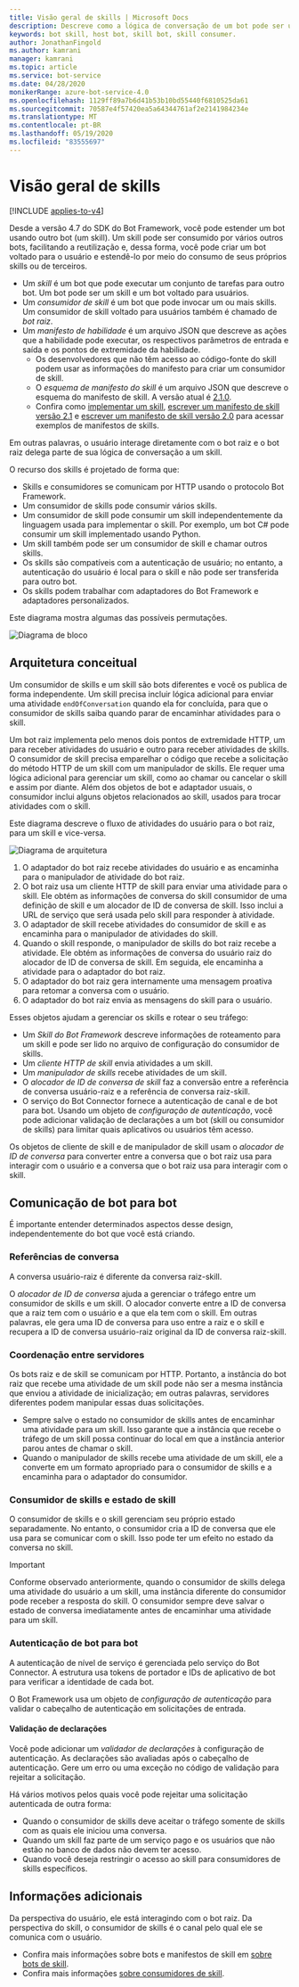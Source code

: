 ```yaml
---
title: Visão geral de skills | Microsoft Docs
description: Descreve como a lógica de conversação de um bot pode ser usada por outro bot usando o SDK do Bot Framework.
keywords: bot skill, host bot, skill bot, skill consumer.
author: JonathanFingold
ms.author: kamrani
manager: kamrani
ms.topic: article
ms.service: bot-service
ms.date: 04/28/2020
monikerRange: azure-bot-service-4.0
ms.openlocfilehash: 1129ff89a7b6d41b53b10bd55440f6810525da61
ms.sourcegitcommit: 70587e4f57420ea5a64344761af2e2141984234e
ms.translationtype: MT
ms.contentlocale: pt-BR
ms.lasthandoff: 05/19/2020
ms.locfileid: "83555697"
---
```

# <a name="skills-overview"></a>Visão geral de skills

[!INCLUDE [applies-to-v4](../includes/applies-to.md)]

<!-- Value prop: why skills -->
Desde a versão 4.7 do SDK do Bot Framework, você pode estender um bot usando outro bot (um skill).
Um skill pode ser consumido por vários outros bots, facilitando a reutilização e, dessa forma, você pode criar um bot voltado para o usuário e estendê-lo por meio do consumo de seus próprios skills ou de terceiros.

<!-- Terminology -->
- Um _skill_ é um bot que pode executar um conjunto de tarefas para outro bot.
  Um bot pode ser um skill e um bot voltado para usuários.
- Um _consumidor de skill_ é um bot que pode invocar um ou mais skills.
  Um consumidor de skill voltado para usuários também é chamado de _bot raiz_.
- Um _manifesto de habilidade_ é um arquivo JSON que descreve as ações que a habilidade pode executar, os respectivos parâmetros de entrada e saída e os pontos de extremidade da habilidade.
  - Os desenvolvedores que não têm acesso ao código-fonte do skill podem usar as informações do manifesto para criar um consumidor de skill.
  - O _esquema de manifesto do skill_ é um arquivo JSON que descreve o esquema do manifesto de skill. A versão atual é [2.1.0](https://schemas.botframework.com/schemas/skills/v2.1/skill-manifest.json).
  - Confira como [implementar um skill](./skill-implement-skill.md), [escrever um manifesto de skill versão 2.1](skills-write-manifest-2-1.md) e [escrever um manifesto de skill versão 2.0](skills-write-manifest-2-0.md) para acessar exemplos de manifestos de skills.

Em outras palavras, o usuário interage diretamente com o bot raiz e o bot raiz delega parte de sua lógica de conversação a um skill.

<!-- Requirements/contract -->
O recurso dos skills é projetado de forma que:

- Skills e consumidores se comunicam por HTTP usando o protocolo Bot Framework.
- Um consumidor de skills pode consumir vários skills.
- Um consumidor de skill pode consumir um skill independentemente da linguagem usada para implementar o skill. Por exemplo, um bot C# pode consumir um skill implementado usando Python.
- Um skill também pode ser um consumidor de skill e chamar outros skills.
- Os skills são compatíveis com a autenticação de usuário; no entanto, a autenticação do usuário é local para o skill e não pode ser transferida para outro bot.
- Os skills podem trabalhar com adaptadores do Bot Framework e adaptadores personalizados.

Este diagrama mostra algumas das possíveis permutações.

![Diagrama de bloco](./media/skills-block-diagram.png)

<!--TBD: - Skills support proactive messaging. -->

## <a name="conceptual-architecture"></a>Arquitetura conceitual

Um consumidor de skills e um skill são bots diferentes e você os publica de forma independente. Um skill precisa incluir lógica adicional para enviar uma atividade `endOfConversation` quando ela for concluída, para que o consumidor de skills saiba quando parar de encaminhar atividades para o skill.

Um bot raiz implementa pelo menos dois pontos de extremidade HTTP, um para receber atividades do usuário e outro para receber atividades de skills. O consumidor de skill precisa emparelhar o código que recebe a solicitação do método HTTP de um skill com um manipulador de skills.
Ele requer uma lógica adicional para gerenciar um skill, como ao chamar ou cancelar o skill e assim por diante. Além dos objetos de bot e adaptador usuais, o consumidor inclui alguns objetos relacionados ao skill, usados para trocar atividades com o skill.

Este diagrama descreve o fluxo de atividades do usuário para o bot raiz, para um skill e vice-versa.

![Diagrama de arquitetura](./media/skills-conceptual-architecture.png)

1. O adaptador do bot raiz recebe atividades do usuário e as encaminha para o manipulador de atividade do bot raiz.
1. O bot raiz usa um cliente HTTP de skill para enviar uma atividade para o skill. Ele obtém as informações de conversa do skill consumidor de uma definição de skill e um alocador de ID de conversa de skill. Isso inclui a URL de serviço que será usada pelo skill para responder à atividade.
1. O adaptador de skill recebe atividades do consumidor de skill e as encaminha para o manipulador de atividades do skill.
1. Quando o skill responde, o manipulador de skills do bot raiz recebe a atividade. Ele obtém as informações de conversa do usuário raiz do alocador de ID de conversa de skill. Em seguida, ele encaminha a atividade para o adaptador do bot raiz.
1. O adaptador do bot raiz gera internamente uma mensagem proativa para retomar a conversa com o usuário.
1. O adaptador do bot raiz envia as mensagens do skill para o usuário.

Esses objetos ajudam a gerenciar os skills e rotear o seu tráfego:

- Um _Skill do Bot Framework_ descreve informações de roteamento para um skill e pode ser lido no arquivo de configuração do consumidor de skills.
- Um _cliente HTTP de skill_ envia atividades a um skill.
- Um _manipulador de skills_ recebe atividades de um skill.
- O _alocador de ID de conversa de skill_ faz a conversão entre a referência de conversa usuário-raiz e a referência de conversa raiz-skill.
- O serviço do Bot Connector fornece a autenticação de canal e de bot para bot. Usando um objeto de _configuração de autenticação_, você pode adicionar validação de declarações a um bot (skill ou consumidor de skills) para limitar quais aplicativos ou usuários têm acesso.

Os objetos de cliente de skill e de manipulador de skill usam o _alocador de ID de conversa_ para converter entre a conversa que o bot raiz usa para interagir com o usuário e a conversa que o bot raiz usa para interagir com o skill.

## <a name="bot-to-bot-communication"></a>Comunicação de bot para bot

É importante entender determinados aspectos desse design, independentemente do bot que você está criando.

<!--
- infrastructure concerns:
  - stateless, cross-server application (memory management and middleware).
  - authentication, in both directions, plus claims validation.
- implementation concerns:
  - classes, objects, and logic you need to add to your host (and skill).
  - when to start and stop a skill.
  - managing multiple skills.
-->

### <a name="conversation-references"></a>Referências de conversa

A conversa usuário-raiz é diferente da conversa raiz-skill.

O _alocador de ID de conversa_ ajuda a gerenciar o tráfego entre um consumidor de skills e um skill. O alocador converte entre a ID de conversa que a raiz tem com o usuário e a que ela tem com o skill.
Em outras palavras, ele gera uma ID de conversa para uso entre a raiz e o skill e recupera a ID de conversa usuário-raiz original da ID de conversa raiz-skill.

<!-- Hopefully, this just gets folded into the SDK and does not need to get described in detail.
- The host needs to save or encode original conversation ID and service URL and create a conversation ID for use between it and the skill.
  - Generated conversation IDs must be usable as a URL path parameter.
  - A modified activity gets the new conversation ID and service URL (of the host, as the host provides a channel interface to the skill).
- Upon receiving an activity from the skill, host needs to decode or recover the original conversation ID and service URL so that the activity can get forwarded back to the user in the original conversation.
-->

### <a name="cross-server-coordination"></a>Coordenação entre servidores
<!-- or, Statelessness in the host -->

Os bots raiz e de skill se comunicam por HTTP.
Portanto, a instância do bot raiz que recebe uma atividade de um skill pode não ser a mesma instância que enviou a atividade de inicialização; em outras palavras, servidores diferentes podem manipular essas duas solicitações.

- Sempre salve o estado no consumidor de skills antes de encaminhar uma atividade para um skill.
  Isso garante que a instância que recebe o tráfego de um skill possa continuar do local em que a instância anterior parou antes de chamar o skill.
- Quando o manipulador de skills recebe uma atividade de um skill, ele a converte em um formato apropriado para o consumidor de skills e a encaminha para o adaptador do consumidor.

### <a name="skill-consumer-and-skill-state"></a>Consumidor de skills e estado de skill

O consumidor de skills e o skill gerenciam seu próprio estado separadamente. No entanto, o consumidor cria a ID de conversa que ele usa para se comunicar com o skill. Isso pode ter um efeito no estado da conversa no skill.

> [!IMPORTANT]
> Conforme observado anteriormente, quando o consumidor de skills delega uma atividade do usuário a um skill, uma instância diferente do consumidor pode receber a resposta do skill. O consumidor sempre deve salvar o estado de conversa imediatamente antes de encaminhar uma atividade para um skill.

### <a name="bot-to-bot-authentication"></a>Autenticação de bot para bot

<!-- TODO Add appropriate info about this new(?) feature to the bot basics article. -->

A autenticação de nível de serviço é gerenciada pelo serviço do Bot Connector. A estrutura usa tokens de portador e IDs de aplicativo de bot para verificar a identidade de cada bot.

O Bot Framework usa um objeto de _configuração de autenticação_ para validar o cabeçalho de autenticação em solicitações de entrada.

#### <a name="claims-validation"></a>Validação de declarações

Você pode adicionar um _validador de declarações_ à configuração de autenticação. As declarações são avaliadas após o cabeçalho de autenticação. Gere um erro ou uma exceção no código de validação para rejeitar a solicitação.

Há vários motivos pelos quais você pode rejeitar uma solicitação autenticada de outra forma:

- Quando o consumidor de skills deve aceitar o tráfego somente de skills com as quais ele iniciou uma conversa.
- Quando um skill faz parte de um serviço pago e os usuários que não estão no banco de dados não devem ter acesso.
- Quando você deseja restringir o acesso ao skill para consumidores de skills específicos.

<!--TODO Need a link for more information about claims and claims-based validation.-->

## <a name="additional-information"></a>Informações adicionais

Da perspectiva do usuário, ele está interagindo com o bot raiz.
Da perspectiva do skill, o consumidor de skills é o canal pelo qual ele se comunica com o usuário.

- Confira mais informações sobre bots e manifestos de skill em [sobre bots de skill](skills-about-skill-bots.md).
- Confira mais informações [sobre consumidores de skill](skills-about-skill-consumers.md).
